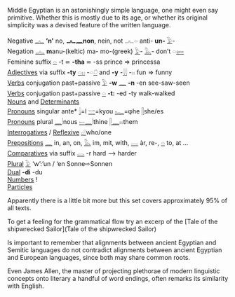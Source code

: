 Middle Egyptian is an astonishingly simple language, one might even say primitive. Whether this is mostly due to its age, or whether its original simplicity was a devised feature of the written language.  

Negative [𓂜](𓂜) **’n'** no, **𓂜𓈖non**, nein, not 𓂜𓏏 anti- **un-** [𓅱](𓅱)-  
Negation [𓂜](𓂜) **m**anu-(keltic) ma- mo-(greek) [𓅱](𓅱)- [𓅓](𓅓)- don’t 𓏏[𓍃](𓍃)  
Feminine suffix [𓏏](𓏏)  -t ⋍ **-tha** ⋍ -ss   prince => princessa  
[Adjectives](Adjectives) via suffix **-ty** [𓏏](𓏏)[𓏮](𓏮)   -𓏏[𓍔](𓍔)  and  **-y** -[𓇋𓇋](𓇋𓇋) -𓏮  fun => funny  
[Verbs](Verbs) conjugation past+passive  [𓅱](𓅱) **-w** [𓈖](𓈖) **-n** -en see-saw-seen  
[Verbs](Verbs) conjugation past+passive  [𓏏](𓏏) **-t:** -ed -ty  walk-walked  
[Nouns](Nouns) and [Determinants](Determinants)  
[Pronouns](Pronouns) singular ante* [𓇋](𓇋)=I [𓎡](𓎡)=kyou [𓆑](𓆑)=φhe [𓋴](𓋴)she/es  
[Pronouns](Pronouns) plural [𓈖](𓈖)𓏪nous [𓍿](𓍿)[𓈖](𓈖)𓏪thine [𓋴](𓋴)[𓈖](𓈖)𓏤𓏤𓏤them  
[Interrogatives](Interrogatives) / [Reflexive](Interrogatives)  [𓊪](𓊪)[𓍢](𓍢)who/one  
[Prepositions](Prepositions) [𓈖](𓈖) in, an, on, [𓅓](𓅓) im, mit, with, [𓂋](𓂋) àr, re-, [𓏏](𓏏) to, at …  
[Comparatives](Comparatives) via suffix [𓂋](𓂋) -r hard —> harder  
[Plural](Plural) [𓅱](𓅱) ‘w’:’un / ‘en  Sonne⇨Sonnen  
[Dual](Dual) **-di** -du  
[Numbers](Numbers) !  
[Particles](Particles)  

Apparently there is a little bit more but this set covers approximately 95% of all texts.  

To get a feeling for the grammatical flow try an excerp of the [Tale of the shipwrecked Sailor](Tale of the shipwrecked Sailor)  

Is important to remember that alignments between ancient Egyptian and Semitic languages do not contradict alignments between ancient Egyptian and European languages, since both may share common roots.  

Even James Allen, the master of projecting plethorae of modern linguistic concepts onto literary a handful of word endings, often remarks its similarity with English.  